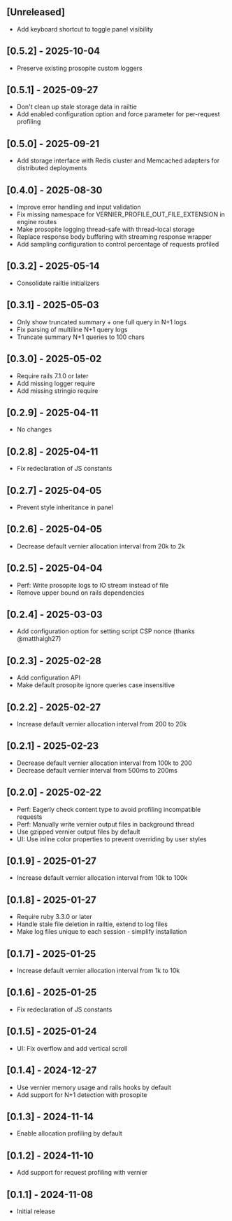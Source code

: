 ## [Unreleased]

- Add keyboard shortcut to toggle panel visibility

## [0.5.2] - 2025-10-04

-  Preserve existing prosopite custom loggers

## [0.5.1] - 2025-09-27

- Don't clean up stale storage data in railtie
- Add enabled configuration option and force parameter for per-request profiling

## [0.5.0] - 2025-09-21

- Add storage interface with Redis cluster and Memcached adapters for distributed deployments

## [0.4.0] - 2025-08-30

- Improve error handling and input validation
- Fix missing namespace for VERNIER_PROFILE_OUT_FILE_EXTENSION in engine routes
- Make prosopite logging thread-safe with thread-local storage
- Replace response body buffering with streaming response wrapper
- Add sampling configuration to control percentage of requests profiled

## [0.3.2] - 2025-05-14

- Consolidate railtie initializers

## [0.3.1] - 2025-05-03

- Only show truncated summary + one full query in N+1 logs
- Fix parsing of multiline N+1 query logs
- Truncate summary N+1 queries to 100 chars

## [0.3.0] - 2025-05-02

- Require rails 7.1.0 or later
- Add missing logger require
- Add missing stringio require

## [0.2.9] - 2025-04-11

- No changes

## [0.2.8] - 2025-04-11

- Fix redeclaration of JS constants

## [0.2.7] - 2025-04-05

- Prevent style inheritance in panel

## [0.2.6] - 2025-04-05

- Decrease default vernier allocation interval from 20k to 2k

## [0.2.5] - 2025-04-04

- Perf: Write prosopite logs to IO stream instead of file
- Remove upper bound on rails dependencies

## [0.2.4] - 2025-03-03

- Add configuration option for setting script CSP nonce (thanks @matthaigh27)

## [0.2.3] - 2025-02-28

- Add configuration API
- Make default prosopite ignore queries case insensitive

## [0.2.2] - 2025-02-27

- Increase default vernier allocation interval from 200 to 20k

## [0.2.1] - 2025-02-23

- Decrease default vernier allocation interval from 100k to 200
- Decrease default vernier interval from 500ms to 200ms

## [0.2.0] - 2025-02-22

- Perf: Eagerly check content type to avoid profiling incompatible requests
- Perf: Manually write vernier output files in background thread
- Use gzipped vernier output files by default
- UI: Use inline color properties to prevent overriding by user styles

## [0.1.9] - 2025-01-27

- Increase default vernier allocation interval from 10k to 100k

## [0.1.8] - 2025-01-27

- Require ruby 3.3.0 or later
- Handle stale file deletion in railtie, extend to log files
- Make log files unique to each session - simplify installation

## [0.1.7] - 2025-01-25

- Increase default vernier allocation interval from 1k to 10k

## [0.1.6] - 2025-01-25

- Fix redeclaration of JS constants

## [0.1.5] - 2025-01-24

- UI: Fix overflow and add vertical scroll

## [0.1.4] - 2024-12-27

- Use vernier memory usage and rails hooks by default
- Add support for N+1 detection with prosopite

## [0.1.3] - 2024-11-14

- Enable allocation profiling by default

## [0.1.2] - 2024-11-10

- Add support for request profiling with vernier

## [0.1.1] - 2024-11-08

- Initial release
